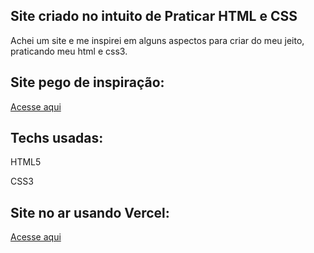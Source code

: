 <h2>Site criado no intuito de Praticar HTML e CSS</h2>
<p>Achei um site e me inspirei em alguns aspectos para criar do meu jeito, praticando meu html e css3.</p>

<h2>Site pego de inspiração:</h2>
<a href="https://www.getastra.com/">Acesse aqui</a>

<h2>Techs usadas:</h2>
<p>HTML5</p>
<p>CSS3</p>

<h2>Site no ar usando Vercel:</h2>
<a href="https://website-simples-2024.vercel.app/">Acesse aqui</a>
